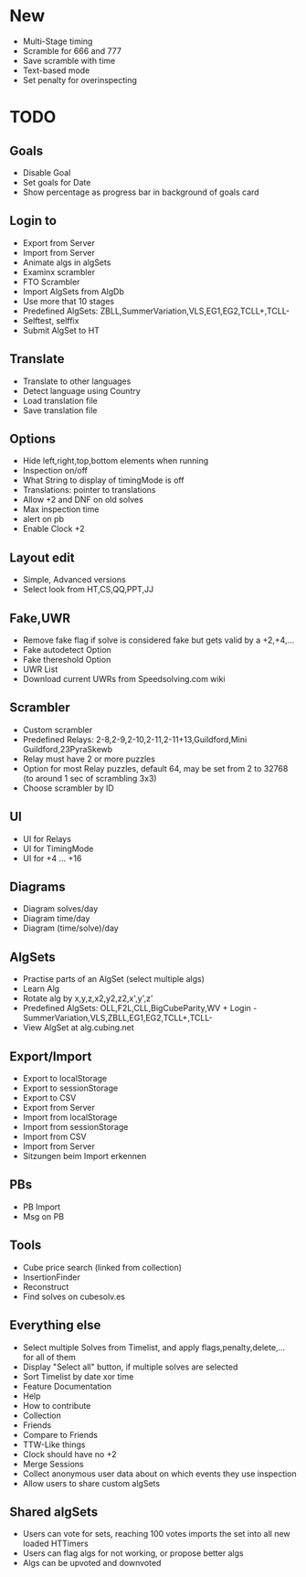 New
===

- Multi-Stage timing
- Scramble for 666 and 777
- Save scramble with time
- Text-based mode
- Set penalty for overinspecting

TODO
====

Goals
-----
- Disable Goal
- Set goals for Date
- Show percentage as progress bar in background of goals card

Login to
--------
- Export from Server
- Import from Server
- Animate algs in algSets
- Examinx scrambler
- FTO Scrambler
- Import AlgSets from AlgDb
- Use more that 10 stages
- Predefined AlgSets: ZBLL,SummerVariation,VLS,EG1,EG2,TCLL+,TCLL-
- Selftest, selffix
- Submit AlgSet to HT

Translate
---------
- Translate to other languages
- Detect language using Country
- Load translation file
- Save translation file

Options
-------
- Hide left,right,top,bottom elements when running
- Inspection on/off
- What String to display of timingMode is off
- Translations: pointer to translations
- Allow +2 and DNF on old solves
- Max inspection time
- alert on pb
- Enable Clock +2

Layout edit
-----------
- Simple, Advanced versions
- Select look from HT,CS,QQ,PPT,JJ

Fake,UWR
--------
- Remove fake flag if solve is considered fake but gets valid by a +2,+4,...
- Fake autodetect Option
- Fake thereshold Option
- UWR List
- Download current UWRs from Speedsolving.com wiki

Scrambler
---------
- Custom scrambler
- Predefined Relays: 2-8,2-9,2-10,2-11,2-11+13,Guildford,Mini Guildford,23PyraSkewb
- Relay must have 2 or more puzzles
- Option for most Relay puzzles, default 64, may be set from 2 to 32768 (to around 1 sec of scrambling 3x3)
- Choose scrambler by ID

UI
--
- UI for Relays
- UI for TimingMode
- UI for +4 ... +16

Diagrams
--------
- Diagram solves/day
- Diagram time/day
- Diagram (time/solve)/day

AlgSets
-------
- Practise parts of an AlgSet (select multiple algs)
- Learn Alg
- Rotate alg by x,y,z,x2,y2,z2,x',y',z'
- Predefined AlgSets: OLL,F2L,CLL,BigCubeParity,WV + Login - SummerVariation,VLS,ZBLL,EG1,EG2,TCLL+,TCLL-
- View AlgSet at alg.cubing.net

Export/Import
-------------
- Export to localStorage
- Export to sessionStorage
- Export to CSV
- Export from Server
- Import from localStorage
- Import from sessionStorage
- Import from CSV
- Import from Server
- Sitzungen beim Import erkennen


PBs
---
- PB Import
- Msg on PB

Tools
-----
- Cube price search (linked from collection)
- InsertionFinder
- Reconstruct
- Find solves on cubesolv.es

Everything else
---------------
- Select multiple Solves from Timelist, and apply flags,penalty,delete,... for all of them
- Display "Select all" button, if multiple solves are selected
- Sort Timelist by date xor time
- Feature Documentation
- Help
- How to contribute
- Collection
- Friends
- Compare to Friends
- TTW-Like things
- Clock should have no +2
- Merge Sessions
- Collect anonymous user data about on which events they use inspection
- Allow users to share custom algSets

Shared algSets
--------------
- Users can vote for sets, reaching 100 votes imports the set into all new loaded HTTimers
- Users can flag algs for not working, or propose better algs
- Algs can be upvoted and downvoted
